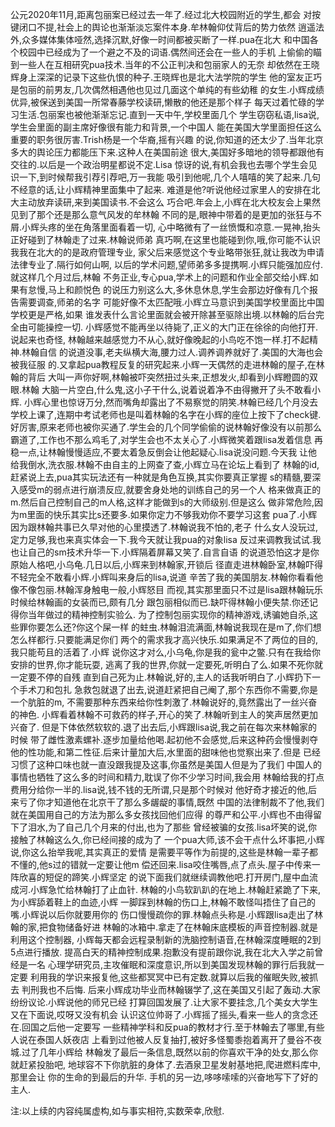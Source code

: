 
公元2020年11月,距离包丽案已经过去一年了.经过北大校园附近的学生,都会
对按键闭口不提,社会上的舆论也渐渐淡忘案件本身.牟林翰仰仗背后的势力依然
逍遥法外,众多媒体集体哑然,选择沉默,好像一时间都被买断了一样.pua在北大
和中国各个校园中已经成为了一个避之不及的词语.偶然间还会在一些人的手机
上偷偷的瞄到一些人在互相研究pua技术.当年的不公正判决和包丽家人的无奈
却依然在王晓辉身上深深的记录下这些仇恨的种子.王晓辉也是北大法学院的学生
他的室友正巧是包丽的前男友,几次偶然相遇他也见过几面这个单纯的有些幼稚
的女生.小辉成绩优异,被保送到美国一所常春藤学校读研,懒散的他还是那个样子
每天过着忙碌的学习生活.包丽案也被他渐渐忘记.直到一天中午,学校里面几个
学生窃窃私语,lisa说,学生会里面的副主席好像很有能力和背景,一个中国人
能在美国大学里面担任这么重要的职务很厉害.Trish杨是一个华裔,摇有兴趣
的说,你知道的还太少了.当年北京多大的舆论压力都能压下来.这种人在美国前途
很大,美国好多暗地的领导都跟他有交往的.以后是一个政治明星都说不定.Lisa
惊讶的说,有机会我也去哪个学生会见识一下,到时候帮我引荐引荐吧,万一我能
吸引到他呢,几个人嘻嘻的笑了起来.几句不经意的话,让小辉精神里面集中了起来.
难道是他?听说他经过家里人的安排在北大主动放弃读研,来到美国读书.不会这么
巧合吧.年会上,小辉在北大校友会上果然见到了那个还是那么意气风发的牟林翰
不同的是,眼神中带着的是更加的张狂与不屑.小辉头疼的坐在角落里面看着一切,
心中略微有了一丝愤慨和凉意.一晃神,抬头正好碰到了林翰走了过来.林翰说师弟
真巧啊,在这里也能碰到你,哦,你可能不认识我我在北大的的是政府管理专业,
家父后来感觉这个专业略带张狂,就让我改为申请法律专业了.隔行如何山啊,
以后的学术问题,望师弟多多提携啊.小辉只能强加应付.就这样几个月过后,林翰
不务正业,专心pua,学术上的问题和作业全部交给小辉.如果有怠慢,马上和颜悦色
的说压力别这么大,多休息休息,学生会那边好像有几个报告需要调查,师弟的名字
可能好像不太匹配哦.小辉立马意识到美国学校里面比中国学校更是严格,如果
谁发表什么言论里面就会被开除甚至驱除出境.以林翰的后台完全由可能操控一切.
小辉感觉不能再坐以待毙了,正义的大门正在徐徐的向他打开.说起来也奇怪,
林翰越来越感觉力不从心,就好像晚起的小鸟吃不饱一样.打不起精神.林翰自信
的说道没事,老夫纵横大海,腰力过人.调养调养就好了.美国的大海也会被我征服
的.又拿起pua教程反复的研究起来.小辉一天偶然的走进林翰的屋子,在林翰的背后
大叫一声你好啊,林翰被吓突然扭过头来,正想发火,却看到小辉瞪圆的双眼.林翰
大脑一片空白,什么鬼,这小子干什么,说着说着净不由得撇开了头不敢看小辉.
小辉心里也惊讶万分,然而嘴角却露出了不易察觉的阴笑.林翰已经几个月没去
学校上课了,连期中考试老师也是叫着林翰的名字在小辉的座位上按下了check键.
好厉害,原来老师也被你买通了.学生会的几个同学偷偷的说林翰好像没有以前那么
霸道了,工作也不那么鸡毛了,对学生会也不太关心了.小辉微笑着跟lisa发着信息
再稳一点,让林翰慢慢适应,不要太着急反倒会让他起疑心.lisa说没问题.今天我
让他给我倒水,洗衣服.林翰不由自主的上网查了查,小辉立马在论坛上看到了
林翰的id,赶紧说上去,pua其实玩法还有一种就是角色互换,其实你要真正掌握
s的精髓,要深入感受m的弱点进行崩溃反应,就要舍身处地的训练自己的另一个人
格来做真正的m.然后自己控制自己的m人格,这样才能做到s的大师级别.但是这么
做非常危险,因为m里面的快乐其实比s还要多.如果你定力不够我劝你不要学习这套
pua了.小辉因为跟林翰共事已久早对他的心里摸透了.林翰说我不怕的,老子
什么女人没玩过,定力足够,我也来真实体会一下.我今天就让我pua的对象lisa
反过来调教我试试.我也让自己的sm技术升华一下.小辉隔着屏幕又笑了.自言自语
的说道恐怕这才是你原始人格吧,小乌龟.几日以后,小辉来到林翰家,开锁后
径直走进林翰卧室,林翰吓得不轻完全不敢看小辉.小辉叫来身后的lisa,说道
辛苦了我的美国朋友.林翰你看看他像不像包丽.林翰浑身触电一般,小辉怒目
而视,其实那里面只不过是lisa跟林翰玩乐时候给林翰画的女装而已,颇有几分
跟包丽相似而已.缺吓得林翰小便失禁.你还记得你当年做过的精神控制实验么.
为了控制包丽实现你的精神游戏,诱骗她自杀,这些罪你要怎么还?你这个屎一样
的蛀虫.林翰泪流满面,林翰说我现在是m了,你们想怎么样都行.只要能满足你们
两个的需求我才高兴快乐.如果满足不了两位的目的,我只能苟且的活着了.小辉
说你这才对么,小乌龟,你是我的瓮中之鳖.只有在我给你安排的世界,你才能玩耍,
逃离了我的世界,你就一定要死,听明白了么.如果不死你就一定要不停的自残
直到自己死为止.林翰说,好的,主人的话我听明白了.小辉扔下一个手术刀和包扎
急救包就退了出去,说道赶紧把自己阉了,那个东西你不需要,你是一个肮脏的m,
不需要那种东西来给你性刺激了.林翰说好的,竟然露出了一丝兴奋的神色.
小辉看着林翰不可救药的样子,开心的笑了.林翰听到主人的笑声居然更加兴奋了.
但是下体依然软软的.退了出去后,小辉跟lisa说,我之前在每次来林翰家的时候
带了雌性激素螺补.逐步加量给他喝.起初他不会感觉,后来这种药会慢慢剥夺
他的性功能,和第二性征.后来计量加大后,水里面的甜味他也觉察出来了.但是
已经习惯了这种口味也就一直没跟我提及这事,你虽然是美国人但是为了我们
中国人的事情也牺牲了这么多的时间和精力,耽误了你不少学习时间,我会用
林翰给我的打点费用分给你一半的.lisa说,钱不钱的无所谓,只是那个时候对
他好奇才接近的他,后来亏了你才知道他在北京干了那么多龌龊的事情,既然
中国的法律制裁不了他,我们就在美国用自己的方法为那么多女孩找回他们应得
的尊严和公平.小辉也不由得留下了泪水,为了自己几个月来的付出,也为了那些
曾经被骗的女孩.lisa坏笑的说,你接触了林翰这么久,你已经间接的成为了
一个pua大师,该不会干点什么坏事把,小辉说,你这么抬举我呢,其实真正的爱情
是需要平等作为前提的,这些是林翰一辈子都不懂的,他s过的错就一定要让他m
偿还回来.lisa咬住嘴唇,点了点头.屋子中传来一阵欣喜的短促的蹄笑.小辉坚定
的说下面我们就继续调教他吧.打开房门,屋中血流成河.小辉急忙给林翰打了止血针.
林翰的小鸟软趴趴的在地上.林翰赶紧跪了下来,为小辉舔着鞋上的血迹,小辉
一脚踩到林翰的伤口上,林翰不敢怪叫捂住了自己的嘴.小辉说以后你就要用你的
伤口慢慢疏你的罪.林翰点头称是.小辉跟lisa走出了林翰的家,把食物储备好进
林翰的冰箱中.拿走了在林翰床底模板的声音控制器.就是利用这个控制器,
小辉每天都会远程录制新的洗脑控制语音,在林翰深度睡眠的2到5点进行播放.
提高白天的精神控制成果.抱歉没有提前跟你说,我在北大入学之前曾经是一名
心理学研究员,主攻催眠和深度意识,所以到美国发现林翰的罪行后我就一定要
利用我的学识来报复他,这些都冥冥中已有定数.就算以后我的催眠失败,被抓去
判刑我也不后悔.
后来小辉成功毕业而林翰辍学了,这在美国又引起了轰动.大家纷纷议论.小辉说他的师兄已经
打算回国发展了.让大家不要挂念,几个美女大学生又在下面说,哎呀又没有机会
认识这位帅哥了.小辉摇了摇头,看来一些人的贪念还在.回国之后他一定要写
一些精神学科和反pua的教材才行.至于林翰去了哪里,有些人说在泰国人妖夜店
上看到过他被人反复抽打,被好多怪蜀黍抱着离开了曼谷不夜城.过了几年小辉给
林翰发了最后一条信息,既然以前的你喜欢干净的处女,那么你就赶紧投胎吧,
地球容不下你肮脏的身体了.去酒泉卫星发射基地把,爬进燃料库中,那里会让
你的生命的到最后的升华.
手机的另一边,哆哆嗦嗦的兴奋地写下了好的主人.





注:以上续的内容纯属虚构,如与事实相符,实数荣幸,欣慰.















